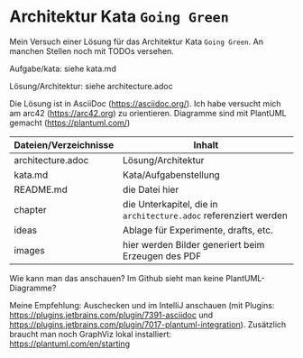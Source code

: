 # Architektur Kata `Going Green`

Mein Versuch einer Lösung für das Architektur Kata `Going Green`. An manchen Stellen noch mit TODOs versehen.

Aufgabe/kata: siehe kata.md

Lösung/Architektur: siehe architecture.adoc

Die Lösung ist in AsciiDoc (https://asciidoc.org/). Ich habe versucht mich am arc42 (https://arc42.org) zu orientieren.
Diagramme sind mit PlantUML gemacht (https://plantuml.com/)

| Dateien/Verzeichnisse | Inhalt                                                           |
|-----------------------|------------------------------------------------------------------|
| architecture.adoc     | Lösung/Architektur                                               |
| kata.md               | Kata/Aufgabenstellung                                            |
| README.md             | die Datei hier                                                   |
| chapter               | die Unterkapitel, die in `architecture.adoc` referenziert werden |
| ideas                 | Ablage für Experimente, drafts, etc.                             |
| images                | hier werden Bilder generiert beim Erzeugen des PDF               |

Wie kann man das anschauen? Im Github sieht man keine PlantUML-Diagramme?

Meine Empfehlung: Auschecken und im IntelliJ anschauen (mit Plugins: https://plugins.jetbrains.com/plugin/7391-asciidoc und
https://plugins.jetbrains.com/plugin/7017-plantuml-integration). Zusätzlich braucht man noch GraphViz lokal installiert: https://plantuml.com/en/starting
